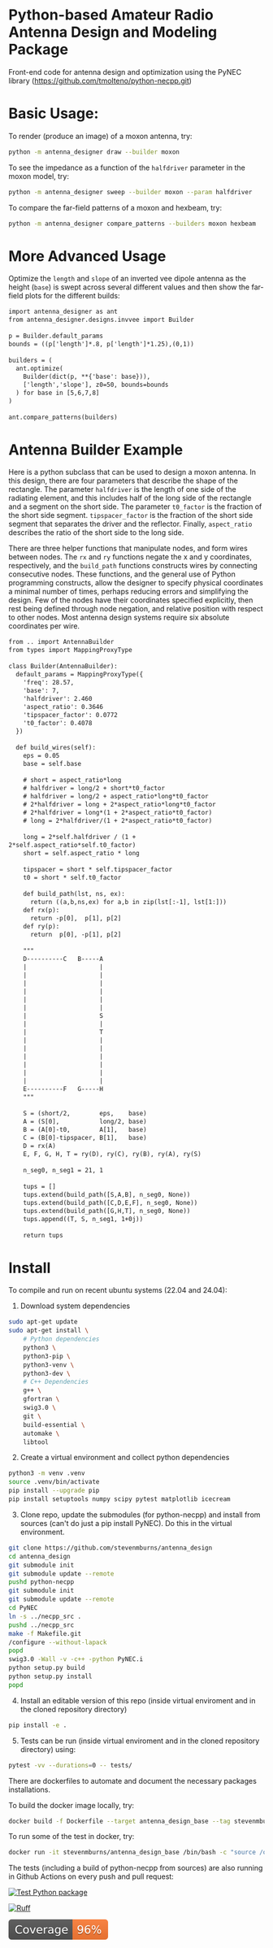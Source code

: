 # Python-based Amateur Radio Antenna Design and Modeling Package

Front-end code for antenna design and optimization using the PyNEC library (https://github.com/tmolteno/python-necpp.git)

# Basic Usage:

To render (produce an image) of a moxon antenna, try:
```bash
python -m antenna_designer draw --builder moxon
```

To see the impedance as a function of the `halfdriver` parameter in the moxon model, try:
```bash
python -m antenna_designer sweep --builder moxon --param halfdriver
```
To compare the far-field patterns of a moxon and hexbeam, try:
```bash
python -m antenna_designer compare_patterns --builders moxon hexbeam 
```
# More Advanced Usage

Optimize the `length` and `slope` of an inverted vee dipole antenna as the height (`base`) is swept across several different values and then show the far-field plots for the different builds:
```python3
import antenna_designer as ant
from antenna_designer.designs.invvee import Builder

p = Builder.default_params
bounds = ((p['length']*.8, p['length']*1.25),(0,1))

builders = (
  ant.optimize(
    Builder(dict(p, **{'base': base})),
    ['length','slope'], z0=50, bounds=bounds
  ) for base in [5,6,7,8]
)

ant.compare_patterns(builders)
```

# Antenna Builder Example
Here is a python subclass that can be used to design a moxon antenna.
In this design, there are four parameters that describe the shape of the rectangle. The parameter `halfdriver` is the length of one side of the radiating element, and this includes half of the long side of the rectangle and a segment on the short side. The parameter `t0_factor` is the fraction of the short side segment. `tipspacer_factor` is the fraction of the short side segment that separates the driver and the reflector. Finally, `aspect_ratio` describes the ratio of the short side to the long side.

There are three helper functions that manipulate nodes, and form wires between nodes. The `rx` and `ry` functions negate the x and y coordinates, respectively, and the `build_path` functions constructs wires by connecting consecutive nodes. These functions, and the general use of Python programming constructs, allow the designer to specify physical coordinates a minimal number of times, perhaps reducing errors and simplifying the design. Few of the nodes have their coordinates specified explicitly, then rest being defined through node negation, and relative position with respect to other nodes. Most antenna design systems require six absolute coordinates per wire.

```python3
from .. import AntennaBuilder
from types import MappingProxyType

class Builder(AntennaBuilder):
  default_params = MappingProxyType({
    'freq': 28.57,
    'base': 7,
    'halfdriver': 2.460
    'aspect_ratio': 0.3646
    'tipspacer_factor': 0.0772
    't0_factor': 0.4078
  })

  def build_wires(self):
    eps = 0.05
	base = self.base

    # short = aspect_ratio*long
    # halfdriver = long/2 + short*t0_factor
    # halfdriver = long/2 + aspect_ratio*long*t0_factor
    # 2*halfdriver = long + 2*aspect_ratio*long*t0_factor
    # 2*halfdriver = long*(1 + 2*aspect_ratio*t0_factor)
    # long = 2*halfdriver/(1 + 2*aspect_ratio*t0_factor)

    long = 2*self.halfdriver / (1 + 2*self.aspect_ratio*self.t0_factor)
    short = self.aspect_ratio * long

    tipspacer = short * self.tipspacer_factor
    t0 = short * self.t0_factor

    def build_path(lst, ns, ex):
      return ((a,b,ns,ex) for a,b in zip(lst[:-1], lst[1:]))
    def rx(p):
      return -p[0],  p[1], p[2]
    def ry(p):
      return  p[0], -p[1], p[2]

    """
    D----------C   B-----A
    |                    |
    |                    |
    |                    |
    |                    |
    |                    |
    |                    |
    |                    S
    |                    |
    |                    T
    |                    |
    |                    |
    |                    |
    |                    |
    |                    |
    |                    |
    E----------F   G-----H
	"""

    S = (short/2,        eps,    base) 
    A = (S[0],           long/2, base)
    B = (A[0]-t0,        A[1],   base)
    C = (B[0]-tipspacer, B[1],   base)
    D = rx(A)
    E, F, G, H, T = ry(D), ry(C), ry(B), ry(A), ry(S)

    n_seg0, n_seg1 = 21, 1
      
    tups = []
    tups.extend(build_path([S,A,B], n_seg0, None))
    tups.extend(build_path([C,D,E,F], n_seg0, None))
    tups.extend(build_path([G,H,T], n_seg0, None))
    tups.append((T, S, n_seg1, 1+0j))

    return tups
```

# Install

To compile and run on recent ubuntu systems (22.04 and 24.04):

1. Download system dependencies
```bash
sudo apt-get update
sudo apt-get install \
    # Python dependencies
    python3 \
    python3-pip \
    python3-venv \
    python3-dev \
    # C++ Dependencies
    g++ \
    gfortran \
    swig3.0 \
    git \
    build-essential \
    automake \
    libtool
```

2. Create a virtual environment and collect python dependencies
```bash
python3 -m venv .venv
source .venv/bin/activate
pip install --upgrade pip
pip install setuptools numpy scipy pytest matplotlib icecream
```

3. Clone repo, update the submodules (for python-necpp) and install from sources (can't do just a pip install PyNEC). Do this in the virtual environment.
```bash
git clone https://github.com/stevenmburns/antenna_design
cd antenna_design
git submodule init
git submodule update --remote
pushd python-necpp
git submodule init
git submodule update --remote
cd PyNEC
ln -s ../necpp_src .
pushd ../necpp_src
make -f Makefile.git
/configure --without-lapack
popd
swig3.0 -Wall -v -c++ -python PyNEC.i
python setup.py build
python setup.py install
popd
```

4. Install an editable version of this repo (inside virtual enviroment and in the cloned repository directory)
```bash
pip install -e .
```

5. Tests can be run (inside virtual enviroment and in the cloned repository directory) using:
```bash
pytest -vv --durations=0 -- tests/
```

There are dockerfiles to automate and document the necessary packages installations.

To build the docker image locally, try:
```bash
docker build -f Dockerfile --target antenna_design_base --tag stevenmburns/antenna_design_base .
```
To run some of the test in docker, try:
```bash
docker run -it stevenmburns/antenna_design_base /bin/bash -c "source /opt/.venv/bin/activate && cd /opt/antenna_design && pytest -vv --durations=0 -- tests/test_dipole.py tests/test_invvee.py" 
```

The tests (including a build of python-necpp from sources) are also running in Github Actions on every push and pull request:

[![Test Python package](https://github.com/stevenmburns/antenna_design/actions/workflows/test.yml/badge.svg)](https://github.com/stevenmburns/antenna_design/actions/workflows/test.yml)

[![Ruff](https://github.com/stevenmburns/antenna_design/actions/workflows/ruff.yml/badge.svg)](https://github.com/stevenmburns/antenna_design/actions/workflows/ruff.yml)

[![Coverage](https://raw.githubusercontent.com/stevenmburns/antenna_designer/python-coverage-comment-action-data/badge.svg)](https://github.com/stevenmburns/antenna_design/actions/workflows/test.yml)

